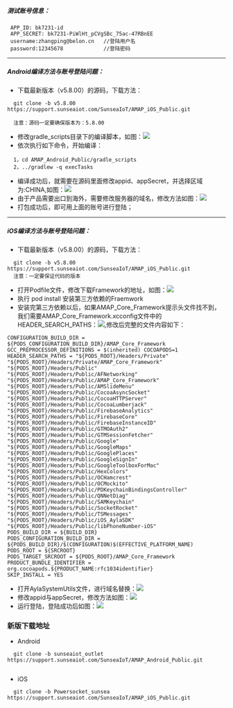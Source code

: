 ##### 测试账号信息：

````
 APP_ID: bk7231-id
 APP_SECRET: bk7231-PiWlHt_pCVgSBc_75ac-47RBnEE
 username:zhangping@belon.cn   //登陆用户名
 password:12345678             //登陆密码

````

------

##### Android编译方法与账号登陆问题：
*  下载最新版本（v5.8.00）的源码，下载方法：

````
  git clone -b v5.8.00 https://support.sunseaiot.com/SunseaIoT/AMAP_iOS_Public.git
  
  注意：源码一定要确保版本为：5.8.00
````

*  修改gradle_scripts目录下的编译脚本，如图：![](img/01.png)
*  依次执行如下命令，开始编译：

````
  1，cd AMAP_Android_Public/gradle_scripts
  2，../gradlew -q execTasks
````

*  编译成功后，就需要在源码里面修改appid、appSecret，并选择区域为:CHINA,如图：![](img/02.png)
* 由于产品需要出口到海外，需要修改服务器的域名，修改方法如图：![](img/03.png)
* 打包成功后，即可用上面的账号进行登陆；

-----
##### iOS编译方法与账号登陆问题：

* 下载最新版本（v5.8.00）的源码，下载方法：

````
  git clone -b v5.8.00 https://support.sunseaiot.com/SunseaIoT/AMAP_iOS_Public.git
  注意：一定要保证代码的版本
````
* 打开Podfile文件，修改下载Framework的地址，如图：![](img/04.png)
* 执行 pod install 安装第三方依赖的Fraemwork
* 安装完第三方依赖以后，如果AMAP_Core_Framework提示头文件找不到，我们需要AMAP_Core_Framework.xcconfig文件中的HEADER_SEARCH_PATHS：![](img/05.png),修改后完整的文件内容如下：

````
CONFIGURATION_BUILD_DIR = ${PODS_CONFIGURATION_BUILD_DIR}/AMAP_Core_Framework
GCC_PREPROCESSOR_DEFINITIONS = $(inherited) COCOAPODS=1
HEADER_SEARCH_PATHS = "${PODS_ROOT}/Headers/Private" "${PODS_ROOT}/Headers/Private/AMAP_Core_Framework" "${PODS_ROOT}/Headers/Public" "${PODS_ROOT}/Headers/Public/AFNetworking" "${PODS_ROOT}/Headers/Public/AMAP_Core_Framework" "${PODS_ROOT}/Headers/Public/AMSlideMenu" "${PODS_ROOT}/Headers/Public/CocoaAsyncSocket" "${PODS_ROOT}/Headers/Public/CocoaHTTPServer" "${PODS_ROOT}/Headers/Public/CocoaLumberjack" "${PODS_ROOT}/Headers/Public/FirebaseAnalytics" "${PODS_ROOT}/Headers/Public/FirebaseCore" "${PODS_ROOT}/Headers/Public/FirebaseInstanceID" "${PODS_ROOT}/Headers/Public/GTMOAuth2" "${PODS_ROOT}/Headers/Public/GTMSessionFetcher" "${PODS_ROOT}/Headers/Public/Google" "${PODS_ROOT}/Headers/Public/GoogleMaps" "${PODS_ROOT}/Headers/Public/GooglePlaces" "${PODS_ROOT}/Headers/Public/GoogleSignIn" "${PODS_ROOT}/Headers/Public/GoogleToolboxForMac" "${PODS_ROOT}/Headers/Public/HexColors" "${PODS_ROOT}/Headers/Public/OCHamcrest" "${PODS_ROOT}/Headers/Public/OCMockito" "${PODS_ROOT}/Headers/Public/PDKeychainBindingsController" "${PODS_ROOT}/Headers/Public/QNNetDiag" "${PODS_ROOT}/Headers/Public/SAMKeychain" "${PODS_ROOT}/Headers/Public/SocketRocket" "${PODS_ROOT}/Headers/Public/TSMessages" "${PODS_ROOT}/Headers/Public/iOS_AylaSDK" "${PODS_ROOT}/Headers/Public/libPhoneNumber-iOS"
PODS_BUILD_DIR = ${BUILD_DIR}
PODS_CONFIGURATION_BUILD_DIR = ${PODS_BUILD_DIR}/$(CONFIGURATION)$(EFFECTIVE_PLATFORM_NAME)
PODS_ROOT = ${SRCROOT}
PODS_TARGET_SRCROOT = ${PODS_ROOT}/AMAP_Core_Framework
PRODUCT_BUNDLE_IDENTIFIER = org.cocoapods.${PRODUCT_NAME:rfc1034identifier}
SKIP_INSTALL = YES

````

* 打开AylaSystemUtils文件，进行域名替换：![](img/06.png)
* 修改appid与appSecret，修改方法如图：![](img/07.png)
* 运行登陆，登陆成功后如图：![](img/08.png)


### 新版下载地址
 
* Android

````
  git clone -b sunseaiot_outlet  https://support.sunseaiot.com/SunseaIoT/AMAP_Android_Public.git
  
````

* iOS

````
  git clone -b Powersocket_sunsea  https://support.sunseaiot.com/SunseaIoT/AMAP_iOS_Public.git
  
````

 

